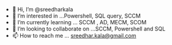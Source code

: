 - 👋 Hi, I’m @sreedharkala
- 👀 I’m interested in ...Powershell, SQL query, SCCM
- 🌱 I’m currently learning ... SCCM , AD, MECM, SCOM
- 💞️ I’m looking to collaborate on ...SCCM, Powershell and SQL
- 📫 How to reach me ... sreedhar.kala@gmail.com

<!---
sreedharkala/sreedharkala is a ✨ special ✨ repository because its `README.md` (this file) appears on your GitHub profile.
You can click the Preview link to take a look at your changes.
--->
